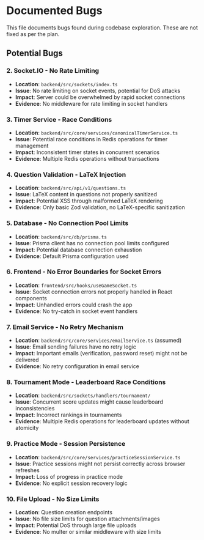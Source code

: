 # Documented Bugs

This file documents bugs found during codebase exploration. These are not fixed as per the plan.

## Potential Bugs


### 2. Socket.IO - No Rate Limiting
- **Location**: `backend/src/sockets/index.ts`
- **Issue**: No rate limiting on socket events, potential for DoS attacks
- **Impact**: Server could be overwhelmed by rapid socket connections
- **Evidence**: No middleware for rate limiting in socket handlers

### 3. Timer Service - Race Conditions
- **Location**: `backend/src/core/services/canonicalTimerService.ts`
- **Issue**: Potential race conditions in Redis operations for timer management
- **Impact**: Inconsistent timer states in concurrent scenarios
- **Evidence**: Multiple Redis operations without transactions

### 4. Question Validation - LaTeX Injection
- **Location**: `backend/src/api/v1/questions.ts`
- **Issue**: LaTeX content in questions not properly sanitized
- **Impact**: Potential XSS through malformed LaTeX rendering
- **Evidence**: Only basic Zod validation, no LaTeX-specific sanitization

### 5. Database - No Connection Pool Limits
- **Location**: `backend/src/db/prisma.ts`
- **Issue**: Prisma client has no connection pool limits configured
- **Impact**: Potential database connection exhaustion
- **Evidence**: Default Prisma configuration used

### 6. Frontend - No Error Boundaries for Socket Errors
- **Location**: `frontend/src/hooks/useGameSocket.ts`
- **Issue**: Socket connection errors not properly handled in React components
- **Impact**: Unhandled errors could crash the app
- **Evidence**: No try-catch in socket event handlers

### 7. Email Service - No Retry Mechanism
- **Location**: `backend/src/core/services/emailService.ts` (assumed)
- **Issue**: Email sending failures have no retry logic
- **Impact**: Important emails (verification, password reset) might not be delivered
- **Evidence**: No retry configuration in email service

### 8. Tournament Mode - Leaderboard Race Conditions
- **Location**: `backend/src/sockets/handlers/tournament/`
- **Issue**: Concurrent score updates might cause leaderboard inconsistencies
- **Impact**: Incorrect rankings in tournaments
- **Evidence**: Multiple Redis operations for leaderboard updates without atomicity

### 9. Practice Mode - Session Persistence
- **Location**: `backend/src/core/services/practiceSessionService.ts`
- **Issue**: Practice sessions might not persist correctly across browser refreshes
- **Impact**: Loss of progress in practice mode
- **Evidence**: No explicit session recovery logic

### 10. File Upload - No Size Limits
- **Location**: Question creation endpoints
- **Issue**: No file size limits for question attachments/images
- **Impact**: Potential DoS through large file uploads
- **Evidence**: No multer or similar middleware with size limits
